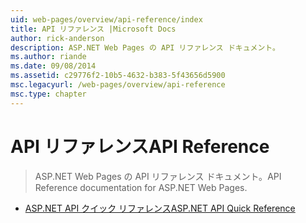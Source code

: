 ```yaml
---
uid: web-pages/overview/api-reference/index
title: API リファレンス |Microsoft Docs
author: rick-anderson
description: ASP.NET Web Pages の API リファレンス ドキュメント。
ms.author: riande
ms.date: 09/08/2014
ms.assetid: c29776f2-10b5-4632-b383-5f43656d5900
msc.legacyurl: /web-pages/overview/api-reference
msc.type: chapter
---
```

<a name="api-reference"></a><span data-ttu-id="88ee9-103">API リファレンス</span><span class="sxs-lookup"><span data-stu-id="88ee9-103">API Reference</span></span>
====================
> <span data-ttu-id="88ee9-104">ASP.NET Web Pages の API リファレンス ドキュメント。</span><span class="sxs-lookup"><span data-stu-id="88ee9-104">API Reference documentation for ASP.NET Web Pages.</span></span>


- [<span data-ttu-id="88ee9-105">ASP.NET API クイック リファレンス</span><span class="sxs-lookup"><span data-stu-id="88ee9-105">ASP.NET API Quick Reference</span></span>](asp-net-web-pages-api-reference.md)
